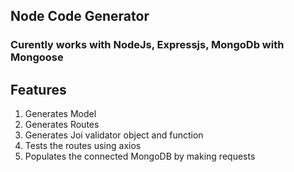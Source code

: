 ## Node Code Generator
### Curently works with NodeJs, Expressjs, MongoDb with Mongoose

## Features
<ol>
  <li> Generates Model </li>
  <li> Generates Routes </li>
  <li> Generates Joi validator object and function </li>
  <li> Tests the routes using axios </li>
  <li> Populates the connected MongoDB by making requests </li>
<ol>
